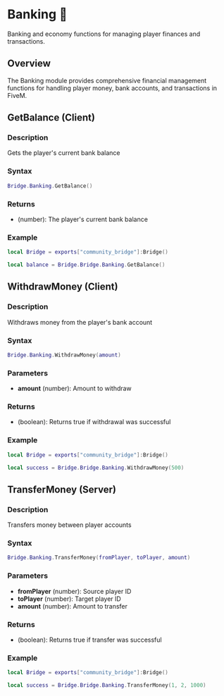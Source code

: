 # Banking 🏦

<!--META
nav: true
toc: true
description: Banking and economy functions for managing player finances and transactions.
-->

Banking and economy functions for managing player finances and transactions.

## Overview

The Banking module provides comprehensive financial management functions for handling player money, bank accounts, and transactions in FiveM.

## GetBalance (Client)

### Description
Gets the player's current bank balance

### Syntax
```lua
Bridge.Banking.GetBalance()
```

### Returns
- (number): The player's current bank balance

### Example
```lua
local Bridge = exports["community_bridge"]:Bridge()

local balance = Bridge.Bridge.Banking.GetBalance()
```

## WithdrawMoney (Client)

### Description
Withdraws money from the player's bank account

### Syntax
```lua
Bridge.Banking.WithdrawMoney(amount)
```

### Parameters
- **amount** (number): Amount to withdraw

### Returns
- (boolean): Returns true if withdrawal was successful

### Example
```lua
local Bridge = exports["community_bridge"]:Bridge()

local success = Bridge.Bridge.Banking.WithdrawMoney(500)
```

## TransferMoney (Server)

### Description
Transfers money between player accounts

### Syntax
```lua
Bridge.Banking.TransferMoney(fromPlayer, toPlayer, amount)
```

### Parameters
- **fromPlayer** (number): Source player ID
- **toPlayer** (number): Target player ID
- **amount** (number): Amount to transfer

### Returns
- (boolean): Returns true if transfer was successful

### Example
```lua
local Bridge = exports["community_bridge"]:Bridge()

local success = Bridge.Bridge.Banking.TransferMoney(1, 2, 1000)
```

